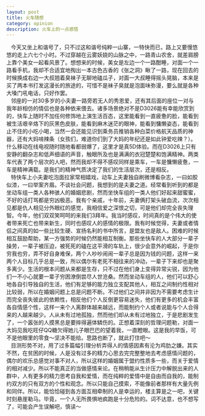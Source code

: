 ```yaml
---
layout: post
title: 火车随想
category: opinion
description: 火车上的一点感悟
---
```

&nbsp;&nbsp;&nbsp;今天又坐上和谐号了，只不过这和谐号纯粹一山寨，一特快而已，路上又要慢悠悠的走上六七个小时。不过穿越在云雾妖娆的山脉之中，一路青山农舍，就差肩膀上靠个美女一起看风景了。想想来的时候，美女是左边一个一路酣睡，对面一个一路看手机，我却不合适宜地掏出一本古色古香的《张之洞》瞅了一路，现在回去的时候换成右边一大叔翘着臭袜子无聊地磕瓜子，对面一大叔睡得摇头晃脑，本来是买了两本书打发这漫长的旅途的，可惜不是袜子臭就是泡面味弥漫，要么就是各种大嗓门吼电话，只好作罢。
<br>
&nbsp;&nbsp;&nbsp;邻座的一对30多岁的小夫妻一路旁若无人的秀恩爱，还有其后面的座位一对与我年龄相仿的情侣也是各种依来偎去。诸多场景绝对不是D3026能有幸能欣赏到的，快车上随时不加任何修饰地上演生活百态，这里能看到一直疲惫的脸，能看到被生活艰辛烙下的灰黑色皮肤，能看到麻木迷茫的眼神，能看到慵懒姿态，能看到止不住的小吃小喝，当然一会还能见识到乘务员推销各种白菜价格航天品质的神器，还有大妈啃辣条（女孩们，难道你们到了大妈的年纪还是如此钟爱吃辣？）。什么移动在线电视随时随地看都弱爆了，这里才是真5D体验。而在D3026上只有安静的翻杂志和低声细语的声音，触眼所及也是满满的衣冠楚楚和饱满精神。两类车代表了两个层次的人吧，然而我却不得不感叹同样是乘车，一车是慵懒疲惫，一车是精神满载。是我们的精神气质决定了我们的生活层次，还是相反。
<br>
&nbsp;&nbsp;&nbsp;特快车上小夫妻吃泡面拉家常相嬉戏，动车上夫妻独自刷微博看杂志，一曰如胶似漆，一曰举案齐眉。不谈社会问题，我想到的是夫妻之道。经常看到听到的都是坐动车组一类人各种骇人的婚姻悲剧，然而坐快车组的一类人他们好起来甜蜜蜜，不好的话打骂都是穷凶极恶。我有个亲戚，十年前，夫妻俩打架头破血流，次次相见都是仇人相见分外眼红的感觉，我相信爱之深恨之切，可是他们却完全丧失理智。今年，他们双双笑呵呵的来我们3拜年。我当时感叹，时间真的是个伟大的使者带来死亡也带来新生，同时也感叹人的感情的极限。我有时候觉得，夫妻或者情侣之间真的如一些比较生硬、宣扬名利的书中所言，是盟友也是敌人。困难的时候相互鼓励帮助，某一方强势的时候仍然能相互制衡。那些坐快车的人大部分一辈子操劳，一辈子被压迫，被死死的磕在这平滑的车轨上，很少会意外的崛起，于是你穷我也穷，弄不好自身难保，两个人吵吵闹闹一辈子总是因为钱的问题，这样一来两个人目标几乎总是一致，所以偶尔有老死不相往来的冲动，一辈子下来却也是聚多离少。生活的根本问题从来都是生存，只不过在他们身上变得异常尖锐，因为他们一不小心就要一辈子穷困潦倒尝尽人世沧桑。然而坐动车组的人，他们可以舒心地各自引导独自的生活，他们有足够的能力独立支配其他人，相互之间制约性相对比较弱，所以在婚姻问题上总是问题不断。不过他们之间并非因为不需要考虑生计而完全丧失彼此的依赖性，相反他们个人反倒更容易迷失，他们有更多的机会丰富各自情感个性，这样一来个人离群体越来越远，而能制约个人或者说能与个人合得来的人越来越少。人从未有过地孤独，然而他们却从未有过地独立，于是悲剧发生了，一个嚣张的人摸黑总是要摔得遍体鳞伤的。正想着深刻的哲理问题勒，对面一大妈见我吃旺仔QQ糖欠得她儿子眼巴巴的望着我，一直瞪眼。这是我的早饭，可不是他眼里的零食～坚决不能给。思路也断了，就此打住吧～
<br>
&nbsp;&nbsp;&nbsp;目测形势不对，用了过多篇幅引理分析弄得人的情感因素有沦为鸡肋之嫌。其实不然，在贫困的时候，人是没有过多的精力心思去完完整整地去考虑感情问题的，偶尔的欢乐总感觉对事不对人，所以这样的婚姻属于盟约性质多一些，而关于爱情的相对减少。所以不能真正的当做感情来论。在稍稍能从生计压力中解脱出来的人群中，人有更多的精力思考自我和爱情，而在纯粹的爱情中是自由而自我的，能制约双方的只有双方的个性和观念。所以只能自己摸索，不能像前者那样有大量先例和同伴。所以，能恰恰碰到各方面互相牵制的人是幸运的，楼主算是之一吧，关键时刻悬崖勒马。毕竟，一个人无所畏惧地疯跑是十分危险的。词不达意，也不想写了，可能会产生误解吧，慎读～
